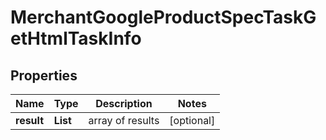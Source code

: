 # MerchantGoogleProductSpecTaskGetHtmlTaskInfo


## Properties

| Name | Type | Description | Notes |
|------------ | ------------- | ------------- | -------------|
**result** | **List<MerchantGoogleProductSpecTaskGetHtmlResultInfo>** | array of results |[optional]|